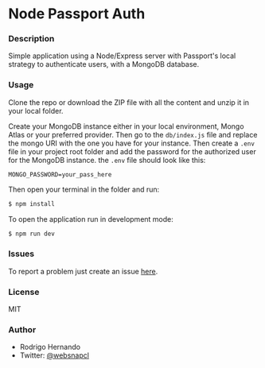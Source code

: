 # Node Passport Auth

### Description
Simple application using a Node/Express server with Passport's local strategy to authenticate users, with a MongoDB database.

### Usage
Clone the repo or download the ZIP file with all the content and unzip it in your local folder.

Create your MongoDB instance either in your local environment, Mongo Atlas or your preferred provider. Then go to the `db/index.js` file and replace the mongo URI with the one you have for your instance.
Then create a `.env` file in your project root folder and add the password for the authorized user for the MongoDB instance. the `.env` file should look like this:
```
MONGO_PASSWORD=your_pass_here
```

Then open your terminal in the folder and run:
```bash
$ npm install
```

To open the application run in development mode:
```bash
$ npm run dev
```

### Issues
To report a problem just create an issue [here]().

### License
MIT

### Author
- Rodrigo Hernando
- Twitter: [@websnapcl](https://twitter.com/websnapcl/)
